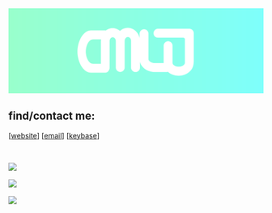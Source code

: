 <div align="center">
 <img width="1000" src="https://raw.githubusercontent.com/n3rd3x3/n3rd3x3/main/banner.svg">
</div>

## find/contact me:
[[website]] [[email]] [[keybase]]

[website]: https://n3rd3x3.dev
[email]: mailto:hi@nerds.email
[keybase]: https://keybase.io/n3rd3x3

<br>

<p>
  <img src="https://skillicons.dev/icons?i=bash,cs,dart,flutter,go,html,java,js,kotlin,nodejs,react,rust,ts" />
</p>

<p>
  <img src="https://skillicons.dev/icons?i=androidstudio,arduino,aws,docker,figma,gcp,git,idea,kubernetes,linux,mongodb,raspberrypi,redis" />
</p>

  
<!-- shhhh -->
![](https://hit.yhype.me/github/profile?user_id=57784409)
